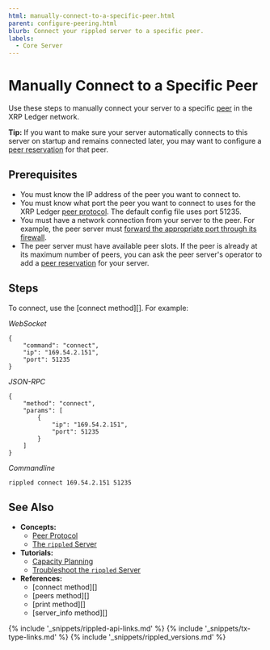 ```yaml
---
html: manually-connect-to-a-specific-peer.html
parent: configure-peering.html
blurb: Connect your rippled server to a specific peer.
labels:
  - Core Server
---
```

# Manually Connect to a Specific Peer

Use these steps to manually connect your server to a specific [peer](peer-protocol.html) in the XRP Ledger network.

**Tip:** If you want to make sure your server automatically connects to this server on startup and remains connected later, you may want to configure a [peer reservation](use-a-peer-reservation.html) for that peer.


## Prerequisites

- You must know the IP address of the peer you want to connect to.
- You must know what port the peer you want to connect to uses for the XRP Ledger [peer protocol](peer-protocol.html). The default config file uses port 51235.
- You must have a network connection from your server to the peer. For example, the peer server must [forward the appropriate port through its firewall](forward-ports-for-peering.html).
- The peer server must have available peer slots. If the peer is already at its maximum number of peers, you can ask the peer server's operator to add a [peer reservation](use-a-peer-reservation.html) for your server.

## Steps

To connect, use the [connect method][]. For example:

<!-- MULTICODE_BLOCK_START -->

*WebSocket*

```
{
    "command": "connect",
    "ip": "169.54.2.151",
    "port": 51235
}
```

*JSON-RPC*

```
{
    "method": "connect",
    "params": [
        {
            "ip": "169.54.2.151",
            "port": 51235
        }
    ]
}
```


*Commandline*

```
rippled connect 169.54.2.151 51235
```

<!-- MULTICODE_BLOCK_END -->


## See Also

- **Concepts:**
    - [Peer Protocol](peer-protocol.html)
    - [The `rippled` Server](the-rippled-server.html)
- **Tutorials:**
    - [Capacity Planning](capacity-planning.html)
    - [Troubleshoot the `rippled` Server](troubleshoot-the-rippled-server.html)
- **References:**
    - [connect method][]
    - [peers method][]
    - [print method][]
    - [server_info method][]

<!--{# common link defs #}-->
{% include '_snippets/rippled-api-links.md' %}
{% include '_snippets/tx-type-links.md' %}
{% include '_snippets/rippled_versions.md' %}
